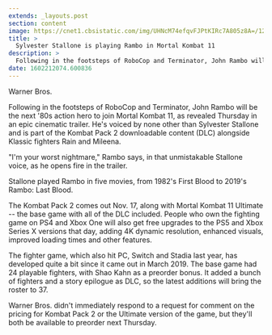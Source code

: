 ```yaml
--- 
extends: _layouts.post 
section: content 
image: https://cnet1.cbsistatic.com/img/UHNcM74efqvFJPtKIRc7A805z8A=/1200x630/2020/10/08/d2f1051f-9fa1-4e37-b0d6-87cb4d0e2256/mortal-kombat-11-ultimate-rambo.jpg 
title: > 
  Sylvester Stallone is playing Rambo in Mortal Kombat 11 
description: > 
  Following in the footsteps of RoboCop and Terminator, John Rambo will be the next '80s action hero to join Mortal Kombat 11, as revealed Thursday in an epic cinematic trailer.He's voiced by none other than Sylvester Stallone and is part of the Kombat Pack 2 downloadable content (DLC) alongside Klassic fighters Rain and Mileena."I'm your worst nightmare," Rambo says, in that unmistakable Stallone voice, as he opens fire in the trailer.Stallone played Rambo in five movies, from 1982's First Blood to 2019's Rambo: Last Blood.The Kombat Pack 2 comes out Nov. 17, along with Mortal Kombat 11 Ultimate -- the base game with all of the DLC included. 
date: 1602212074.600836 
--- 
```

Warner Bros.

Following in the footsteps of RoboCop and Terminator, John Rambo will be the next '80s action hero to join Mortal Kombat 11, as revealed Thursday in an epic cinematic trailer. He's voiced by none other than Sylvester Stallone and is part of the Kombat Pack 2 downloadable content (DLC) alongside Klassic fighters Rain and Mileena.

"I'm your worst nightmare," Rambo says, in that unmistakable Stallone voice, as he opens fire in the trailer.

Stallone played Rambo in five movies, from 1982's First Blood to 2019's Rambo: Last Blood.

The Kombat Pack 2 comes out Nov. 17, along with Mortal Kombat 11 Ultimate -- the base game with all of the DLC included. People who own the fighting game on PS4 and Xbox One will also get free upgrades to the PS5 and Xbox Series X versions that day, adding 4K dynamic resolution, enhanced visuals, improved loading times and other features.

The fighter game, which also hit PC, Switch and Stadia last year, has developed quite a bit since it came out in March 2019. The base game had 24 playable fighters, with Shao Kahn as a preorder bonus. It added a bunch of fighters and a story epilogue as DLC, so the latest additions will bring the roster to 37.

Warner Bros. didn't immediately respond to a request for comment on the pricing for Kombat Pack 2 or the Ultimate version of the game, but they'll both be available to preorder next Thursday.